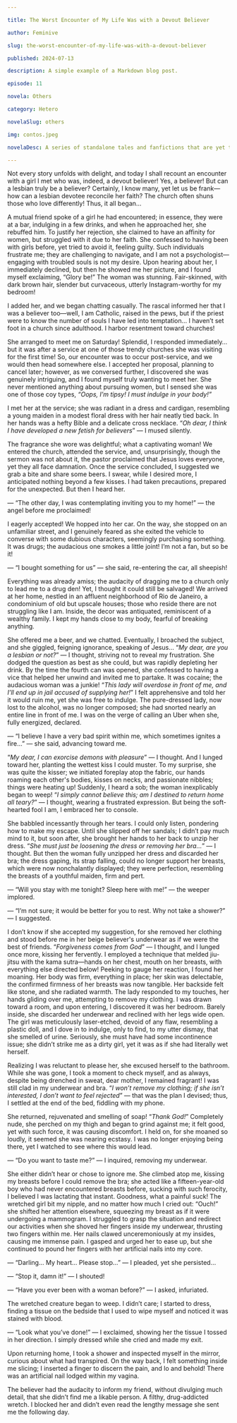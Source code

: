 ```yaml
---

title: The Worst Encounter of My Life Was with a Devout Believer

author: Feminive

slug: the-worst-encounter-of-my-life-was-with-a-devout-believer

published: 2024-07-13

description: A simple example of a Markdown blog post.

episode: 11

novela: Others

category: Hetero

novelaSlug: others

img: contos.jpeg

novelaDesc: A series of standalone tales and fanfictions that are yet to be part of a larger narrative.

---
```


Not every story unfolds with delight, and today I shall recount an encounter with a girl I met who was, indeed, a devout believer! Yes, a believer! But can a lesbian truly be a believer? Certainly, I know many, yet let us be frank—how can a lesbian devotee reconcile her faith? The church often shuns those who love differently! Thus, it all began…

A mutual friend spoke of a girl he had encountered; in essence, they were at a bar, indulging in a few drinks, and when he approached her, she rebuffed him. To justify her rejection, she claimed to have an affinity for women, but struggled with it due to her faith. She confessed to having been with girls before, yet tried to avoid it, feeling guilty. Such individuals frustrate me; they are challenging to navigate, and I am not a psychologist—engaging with troubled souls is not my desire. Upon hearing about her, I immediately declined, but then he showed me her picture, and I found myself exclaiming, “Glory be!” The woman was stunning. Fair-skinned, with dark brown hair, slender but curvaceous, utterly Instagram-worthy for my bedroom!

I added her, and we began chatting casually. The rascal informed her that I was a believer too—well, I am Catholic, raised in the pews, but if the priest were to know the number of souls I have led into temptation… I haven’t set foot in a church since adulthood. I harbor resentment toward churches!

She arranged to meet me on Saturday! Splendid, I responded immediately… but it was after a service at one of those trendy churches she was visiting for the first time! So, our encounter was to occur post-service, and we would then head somewhere else. I accepted her proposal, planning to cancel later; however, as we conversed further, I discovered she was genuinely intriguing, and I found myself truly wanting to meet her. She never mentioned anything about pursuing women, but I sensed she was one of those coy types, _“Oops, I’m tipsy! I must indulge in your body!”_

I met her at the service; she was radiant in a dress and cardigan, resembling a young maiden in a modest floral dress with her hair neatly tied back. In her hands was a hefty Bible and a delicate cross necklace. “_Oh dear, I think I have developed a new fetish for believers_” — I mused silently.

The fragrance she wore was delightful; what a captivating woman! We entered the church, attended the service, and, unsurprisingly, though the sermon was not about it, the pastor proclaimed that Jesus loves everyone, yet they all face damnation. Once the service concluded, I suggested we grab a bite and share some beers. I swear, while I desired more, I anticipated nothing beyond a few kisses. I had taken precautions, prepared for the unexpected. But then I heard her.

— “The other day, I was contemplating inviting you to my home!” — the angel before me proclaimed!

I eagerly accepted! We hopped into her car. On the way, she stopped on an unfamiliar street, and I genuinely feared as she exited the vehicle to converse with some dubious characters, seemingly purchasing something. It was drugs; the audacious one smokes a little joint! I’m not a fan, but so be it!

— “I bought something for us” — she said, re-entering the car, all sheepish!

Everything was already amiss; the audacity of dragging me to a church only to lead me to a drug den! Yet, I thought it could still be salvaged! We arrived at her home, nestled in an affluent neighborhood of Rio de Janeiro, a condominium of old but upscale houses; those who reside there are not struggling like I am. Inside, the decor was antiquated, reminiscent of a wealthy family. I kept my hands close to my body, fearful of breaking anything.

She offered me a beer, and we chatted. Eventually, I broached the subject, and she giggled, feigning ignorance, speaking of Jesus… “_My dear, are you a lesbian or not?_” — I thought, striving not to reveal my frustration. She dodged the question as best as she could, but was rapidly depleting her drink. By the time the fourth can was opened, she confessed to having a vice that helped her unwind and invited me to partake. It was cocaine; the audacious woman was a junkie! “_This lady will overdose in front of me, and I’ll end up in jail accused of supplying her!_” I felt apprehensive and told her it would ruin me, yet she was free to indulge. The pure-dressed lady, now lost to the alcohol, was no longer composed; she had snorted nearly an entire line in front of me. I was on the verge of calling an Uber when she, fully energized, declared.

— “I believe I have a very bad spirit within me, which sometimes ignites a fire…” — she said, advancing toward me.

“_My dear, I can exorcise demons with pleasure_” — I thought. And I lunged toward her, planting the wettest kiss I could muster. To my surprise, she was quite the kisser; we initiated foreplay atop the fabric, our hands roaming each other's bodies, kisses on necks, and passionate nibbles; things were heating up! Suddenly, I heard a sob; the woman inexplicably began to weep! “_I simply cannot believe this; am I destined to return home all teary?_” — I thought, wearing a frustrated expression. But being the soft-hearted fool I am, I embraced her to console.

She babbled incessantly through her tears. I could only listen, pondering how to make my escape. Until she slipped off her sandals; I didn’t pay much mind to it, but soon after, she brought her hands to her back to unzip her dress. “_She must just be loosening the dress or removing her bra…_” — I thought. But then the woman fully unzipped her dress and discarded her bra; the dress gaping, its strap falling, could no longer support her breasts, which were now nonchalantly displayed; they were perfection, resembling the breasts of a youthful maiden, firm and pert.

— “Will you stay with me tonight? Sleep here with me!” — the weeper implored.

— “I’m not sure; it would be better for you to rest. Why not take a shower?” — I suggested.

I don’t know if she accepted my suggestion, for she removed her clothing and stood before me in her beige believer's underwear as if we were the best of friends. “_Forgiveness comes from God_” — I thought, and I lunged once more, kissing her fervently. I employed a technique that melded jiu-jitsu with the kama sutra—hands on her chest, mouth on her breasts, with everything else directed below! Peeking to gauge her reaction, I found her moaning. Her body was firm, everything in place; her skin was delectable, the confirmed firmness of her breasts was now tangible. Her backside felt like stone, and she radiated warmth. The lady responded to my touches, her hands gliding over me, attempting to remove my clothing. I was drawn toward a room, and upon entering, I discovered it was her bedroom. Barely inside, she discarded her underwear and reclined with her legs wide open. The girl was meticulously laser-etched, devoid of any flaw, resembling a plastic doll, and I dove in to indulge, only to find, to my utter dismay, that she smelled of urine. Seriously, she must have had some incontinence issue; she didn’t strike me as a dirty girl, yet it was as if she had literally wet herself.

Realizing I was reluctant to please her, she excused herself to the bathroom. While she was gone, I took a moment to check myself, and as always, despite being drenched in sweat, dear mother, I remained fragrant! I was still clad in my underwear and bra. “_I won’t remove my clothing; if she isn’t interested, I don’t want to feel rejected_” — that was the plan I devised; thus, I settled at the end of the bed, fiddling with my phone.

She returned, rejuvenated and smelling of soap! “_Thank God!_” Completely nude, she perched on my thigh and began to grind against me; it felt good, yet with such force, it was causing discomfort. I held on, for she moaned so loudly, it seemed she was nearing ecstasy. I was no longer enjoying being there, yet I watched to see where this would lead.

— “Do you want to taste me?” — I inquired, removing my underwear.

She either didn’t hear or chose to ignore me. She climbed atop me, kissing my breasts before I could remove the bra; she acted like a fifteen-year-old boy who had never encountered breasts before, sucking with such ferocity, I believed I was lactating that instant. Goodness, what a painful suck! The wretched girl bit my nipple, and no matter how much I cried out: “Ouch!” she shifted her attention elsewhere, squeezing my breast as if it were undergoing a mammogram. I struggled to grasp the situation and redirect our activities when she shoved her fingers inside my underwear, thrusting two fingers within me. Her nails clawed unceremoniously at my insides, causing me immense pain. I gasped and urged her to ease up, but she continued to pound her fingers with her artificial nails into my core.

— “Darling… My heart… Please stop…” — I pleaded, yet she persisted…

— “Stop it, damn it!” — I shouted!

— “Have you ever been with a woman before?” — I asked, infuriated.

The wretched creature began to weep. I didn’t care; I started to dress, finding a tissue on the bedside that I used to wipe myself and noticed it was stained with blood.

— “Look what you’ve done!” — I exclaimed, showing her the tissue I tossed in her direction. I simply dressed while she cried and made my exit.

Upon returning home, I took a shower and inspected myself in the mirror, curious about what had transpired. On the way back, I felt something inside me slicing; I inserted a finger to discern the pain, and lo and behold! There was an artificial nail lodged within my vagina.

The believer had the audacity to inform my friend, without divulging much detail, that she didn’t find me a likable person. A filthy, drug-addicted wretch. I blocked her and didn’t even read the lengthy message she sent me the following day.